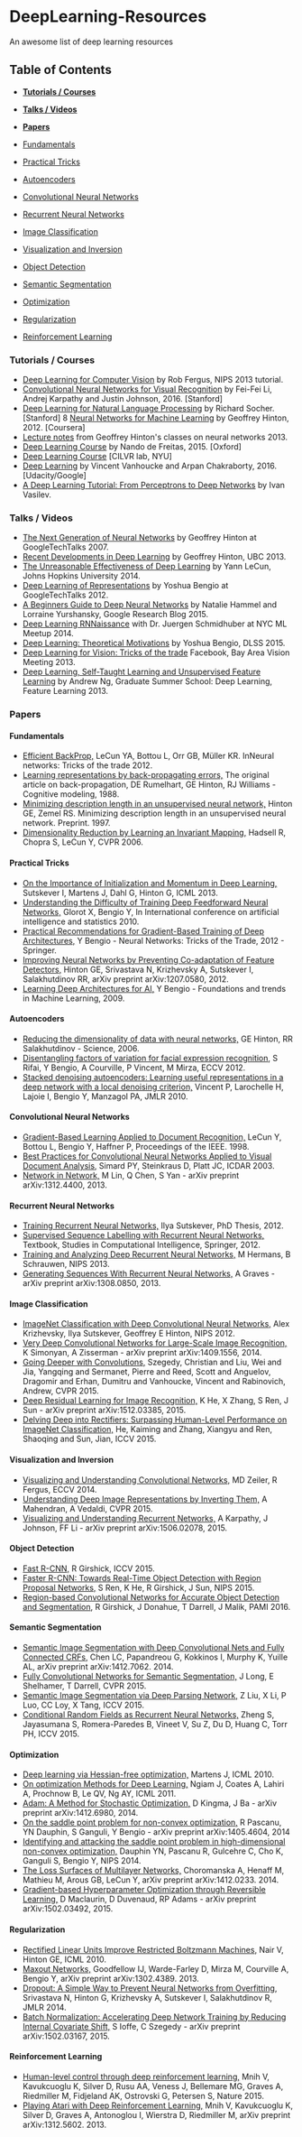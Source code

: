 # DeepLearning-Resources
An awesome list of deep learning resources

## Table of Contents
* **[Tutorials / Courses](#tutorials-courses)** 

* **[Talks / Videos](#talks-videos)** 

* **[Papers](#papers)**

 * [Fundamentals](#fundamentals)
 * [Practical Tricks](#practical-tricks)
 * [Autoencoders](#autoencoders)
 * [Convolutional Neural Networks](#convolutional-neural-networks)
 * [Recurrent Neural Networks](#recurrent-neural-networks)
 * [Image Classification](#image-classification)
 * [Visualization and Inversion](#visualization-and-inversion)
 * [Object Detection](#object-detection)
 * [Semantic Segmentation](#semantic-segmentation)
 * [Optimization](#optimization)
 * [Regularization](#regularization)
 * [Reinforcement Learning](#reinforcement-learning)

### Tutorials / Courses

* [Deep Learning for Computer Vision](https://www.youtube.com/watch?v=qgx57X0fBdA)  by Rob Fergus, NIPS 2013 tutorial.
* [Convolutional Neural Networks for Visual Recognition](http://vision.stanford.edu/teaching/cs231n/syllabus.html) by Fei-Fei Li, Andrej Karpathy and Justin Johnson, 2016. [Stanford]
* [Deep Learning for Natural Language Processing](http://cs224d.stanford.edu/) by Richard Socher. [Stanford]
8 [Neural Networks for Machine Learning](https://www.coursera.org/course/neuralnets) by Geoffrey Hinton, 2012. [Coursera]
* [Lecture notes](http://www.cs.toronto.edu/~hinton/csc2535/lectures.html) from Geoffrey Hinton's classes on neural networks 2013.
* [Deep Learning Course](http://www.computervisiontalks.com/tag/deep-learning-course/) by Nando de Freitas, 2015. [Oxford]
* [Deep Learning Course](http://cilvr.cs.nyu.edu/doku.php?id=deeplearning:slides:start) [CILVR lab, NYU]
* [Deep Learning](https://www.udacity.com/course/deep-learning--ud730) by Vincent Vanhoucke and Arpan Chakraborty, 2016. [Udacity/Google]
* [A Deep Learning Tutorial: From Perceptrons to Deep Networks](http://www.toptal.com/machine-learning/an-introduction-to-deep-learning-from-perceptrons-to-deep-networks) by Ivan Vasilev.


###  Talks / Videos

* [The Next Generation of Neural Networks](https://www.youtube.com/watch?v=AyzOUbkUf3M) by Geoffrey Hinton at GoogleTechTalks 2007.
* [Recent Developments in Deep Learning](https://www.youtube.com/watch?v=vShMxxqtDDs) by Geoffrey Hinton, UBC 2013.
* [The Unreasonable Effectiveness of Deep Learning](https://www.youtube.com/watch?v=sc-KbuZqGkI) by Yann LeCun, Johns Hopkins University 2014.
* [Deep Learning of Representations](https://www.youtube.com/watch?v=4xsVFLnHC_0) by Yoshua Bengio at GoogleTechTalks 2012.
* [A Beginners Guide to Deep Neural Networks](http://googleresearch.blogspot.com/2015/09/a-beginners-guide-to-deep-neural.html) by Natalie Hammel and Lorraine Yurshansky, Google Research Blog 2015.
* [Deep Learning RNNaissance](https://www.youtube.com/watch?v=6bOMf9zr7N8) with Dr. Juergen Schmidhuber at NYC ML Meetup 2014.
* [Deep Learning: Theoretical Motivations](http://videolectures.net/deeplearning2015_bengio_theoretical_motivations/) by Yoshua Bengio, DLSS 2015.
* [Deep Learning for Vision: Tricks of the trade](https://www.youtube.com/watch?v=clgMTk5V2Sk) Facebook, Bay Area Vision Meeting 2013.
* [Deep Learning, Self-Taught Learning and Unsupervised Feature Learning](https://www.youtube.com/watch?v=n1ViNeWhC24) by Andrew Ng, Graduate Summer School: Deep Learning, Feature Learning 2013.


###  Papers

####  Fundamentals

* [Efficient BackProp,](http://yann.lecun.com/exdb/publis/pdf/lecun-98b.pdf) LeCun YA, Bottou L, Orr GB, Müller KR. InNeural networks: Tricks of the trade 2012.
* [Learning representations by back-propagating errors,](http://www.iro.umontreal.ca/~pift6266/A06/refs/backprop_old.pdf) The original article on back-propagation, DE Rumelhart, GE Hinton, RJ Williams - Cognitive modeling, 1988.
* [Minimizing description length in an unsupervised neural network,](http://www.cs.toronto.edu/~hinton/absps/mdlnn.pdf) Hinton GE, Zemel RS. Minimizing description length in an unsupervised neural network. Preprint. 1997.
* [Dimensionality Reduction by Learning an Invariant Mapping,](http://yann.lecun.com/exdb/publis/pdf/hadsell-chopra-lecun-06.pdf) Hadsell R, Chopra S, LeCun Y, CVPR 2006.


####  Practical Tricks

* [On the Importance of Initialization and Momentum in Deep Learning,](http://www.cs.utoronto.ca/~ilya/pubs/2013/1051_2.pdf) Sutskever I, Martens J, Dahl G, Hinton G, ICML 2013.
* [Understanding the Difficulty of Training Deep Feedforward Neural Networks,](http://jmlr.org/proceedings/papers/v9/glorot10a/glorot10a.pdf) Glorot X, Bengio Y, In International conference on artificial intelligence and statistics 2010.
* [Practical Recommendations for Gradient-Based Training of Deep Architectures,](http://arxiv.org/abs/1206.5533) Y Bengio - Neural Networks: Tricks of the Trade, 2012 - Springer.
* [Improving Neural Networks by Preventing Co-adaptation of Feature Detectors,](http://arxiv.org/pdf/1207.0580v1) Hinton GE, Srivastava N, Krizhevsky A, Sutskever I, Salakhutdinov RR, arXiv preprint arXiv:1207.0580, 2012.
* [Learning Deep Architectures for AI,](https://www.iro.umontreal.ca/~lisa/pointeurs/TR1312.pdf) Y Bengio - Foundations and trends in Machine Learning, 2009.


####  Autoencoders

* [Reducing the dimensionality of data with neural networks,](https://www.cs.toronto.edu/~hinton/science.pdf) GE Hinton, RR Salakhutdinov - Science, 2006.
* [Disentangling factors of variation for facial expression recognition,](http://www-etud.iro.umontreal.ca/%7Erifaisal/material/rifai_eccv_2012.pdf) S Rifai, Y Bengio, A Courville, P Vincent, M Mirza, ECCV 2012.
* [Stacked denoising autoencoders: Learning useful representations in a deep network with a local denoising criterion,](http://jmlr.csail.mit.edu/papers/volume11/vincent10a/vincent10a.pdf) Vincent P, Larochelle H, Lajoie I, Bengio Y, Manzagol PA, JMLR 2010.

####  Convolutional Neural Networks

* [Gradient-Based Learning Applied to Document Recognition,](http://yann.lecun.com/exdb/publis/pdf/lecun-01a.pdf) LeCun Y, Bottou L, Bengio Y, Haffner P, Proceedings of the IEEE. 1998.
* [Best Practices for Convolutional Neural Networks Applied to Visual Document Analysis,](http://131.107.65.14/pubs/68920/icdar03.pdf) Simard PY, Steinkraus D, Platt JC, ICDAR 2003.
* [Network in Network,](http://arxiv.org/abs/1312.4400) M Lin, Q Chen, S Yan - arXiv preprint arXiv:1312.4400, 2013.

<h4>Recurrent Neural Networks</h4>

* [Training Recurrent Neural Networks,](http://www.cs.utoronto.ca/%7Eilya/pubs/ilya_sutskever_phd_thesis.pdf) Ilya Sutskever, PhD Thesis, 2012.
* [Supervised Sequence Labelling with Recurrent Neural Networks,](https://www.cs.toronto.edu/%7Egraves/preprint.pdf) Textbook, Studies in Computational Intelligence, Springer, 2012.
* [Training and Analyzing Deep Recurrent Neural Networks,](http://papers.nips.cc/paper/5166-training-and-analysing-deep-recurrent-neural-networks.pdf) M Hermans, B Schrauwen, NIPS 2013.
* [Generating Sequences With Recurrent Neural Networks,](http://arxiv.org/abs/1308.0850) A Graves - arXiv preprint arXiv:1308.0850, 2013.

<h4>Image Classification</h4>

* [ImageNet Classification with Deep Convolutional Neural Networks,](http://papers.nips.cc/paper/4824-imagenet-classification-with-deep-convolutional-neural-networks.pdf) Alex Krizhevsky, Ilya Sutskever, Geoffrey E Hinton, NIPS 2012.
* [Very Deep Convolutional Networks for Large-Scale Image Recognition,](http://arxiv.org/abs/1409.1556) K Simonyan, A Zisserman - arXiv preprint arXiv:1409.1556, 2014.
* [Going Deeper with Convolutions,](http://static.googleusercontent.com/media/research.google.com/en//pubs/archive/43022.pdf) Szegedy, Christian and Liu, Wei and Jia, Yangqing and Sermanet, Pierre and Reed, Scott and Anguelov, Dragomir and Erhan, Dumitru and Vanhoucke, Vincent and Rabinovich, Andrew, CVPR 2015. 
* [Deep Residual Learning for Image Recognition,](https://arxiv.org/abs/1512.03385) K He, X Zhang, S Ren, J Sun - arXiv preprint arXiv:1512.03385, 2015.
* [Delving Deep into Rectifiers: Surpassing Human-Level Performance on ImageNet Classification,](https://arxiv.org/abs/1502.01852) He, Kaiming and Zhang, Xiangyu and Ren, Shaoqing and Sun, Jian, ICCV 2015.


<h4>Visualization and Inversion</h4>

* [Visualizing and Understanding Convolutional Networks,](https://www.google.co.in/url?sa=t&rct=j&q=&esrc=s&source=web&cd=2&cad=rja&uact=8&ved=0ahUKEwiRnoiSy-_MAhVML48KHWKSAd0QFggpMAE&url=https%3A%2F%2Farxiv.org%2Fabs%2F1311.2901&usg=AFQjCNE3Q7HlhHswHMe0Wq3zim3sFpj0Yg&sig2=6cRr9PeP74CnLX7N_EEtjw&bvm=bv.122448493,d.c2I) MD Zeiler, R Fergus, ECCV 2014.
* [Understanding Deep Image Representations by Inverting Them,](http://arxiv.org/abs/1412.0035) A Mahendran, A Vedaldi, CVPR 2015.
* [Visualizing and Understanding Recurrent Networks,](https://arxiv.org/abs/1506.02078) A Karpathy, J Johnson, FF Li - arXiv preprint arXiv:1506.02078, 2015.

<h4>Object Detection</h4>

* [Fast R-CNN,](https://www.google.co.in/url?sa=t&rct=j&q=&esrc=s&source=web&cd=3&cad=rja&uact=8&ved=0ahUKEwi1jd-nyu_MAhXFqI8KHZiABRkQFggxMAI&url=http%3A%2F%2Farxiv.org%2Fabs%2F1504.08083&usg=AFQjCNHAzLwa0vABnH_RuO7yizN40ijrHA&sig2=7_wKcrrvb3B3yNlnfM-u5A) R Girshick, ICCV 2015.
* [Faster R-CNN: Towards Real-Time Object Detection with Region Proposal Networks,](http://arxiv.org/abs/1506.01497) S Ren, K He, R Girshick, J Sun, NIPS 2015.
* [Region-based Convolutional Networks for Accurate Object Detection and Segmentation,](https://www.cs.berkeley.edu/%7Erbg/papers/pami/rcnn_pami.pdf) R Girshick, J Donahue, T Darrell, J Malik, PAMI 2016.

<h4>Semantic Segmentation</h4>

* [Semantic Image Segmentation with Deep Convolutional Nets and Fully Connected CRFs,](https://arxiv.org/pdf/1412.7062v3.pdf) Chen LC, Papandreou G, Kokkinos I, Murphy K, Yuille AL, arXiv preprint arXiv:1412.7062. 2014.
* [Fully Convolutional Networks for Semantic Segmentation,](http://www.cv-foundation.org/openaccess/content_cvpr_2015/papers/Long_Fully_Convolutional_Networks_2015_CVPR_paper.pdf) J Long, E Shelhamer, T Darrell, CVPR 2015.
* [Semantic Image Segmentation via Deep Parsing Network,](http://arxiv.org/pdf/1509.02634.pdf) Z Liu, X Li, P Luo, CC Loy, X Tang, ICCV 2015.
* [Conditional Random Fields as Recurrent Neural Networks,](http://www.robots.ox.ac.uk/~szheng/CRFasRNN.html) Zheng S, Jayasumana S, Romera-Paredes B, Vineet V, Su Z, Du D, Huang C, Torr PH, ICCV 2015. 


<h4>Optimization</h4>

* [Deep learning via Hessian-free optimization,](http://icml2010.haifa.il.ibm.com/papers/458.pdf) Martens J, ICML 2010.
* [On optimization Methods for Deep Learning,](http://ai.stanford.edu/~quocle/LeNgiCoaLahProNg11.pdf) Ngiam J, Coates A, Lahiri A, Prochnow B, Le QV, Ng AY, ICML 2011.
* [Adam: A Method for Stochastic Optimization,](http://arxiv.org/abs/1412.6980) D Kingma, J Ba - arXiv preprint arXiv:1412.6980, 2014.
* [On the saddle point problem for non-convex optimization,](http://arxiv.org/abs/1405.4604) R Pascanu, YN Dauphin, S Ganguli, Y Bengio - arXiv preprint arXiv:1405.4604, 2014
* [Identifying and attacking the saddle point problem in high-dimensional non-convex optimization,](http://arxiv.org/abs/1406.2572) Dauphin YN, Pascanu R, Gulcehre C, Cho K, Ganguli S, Bengio Y, NIPS 2014.
* [The Loss Surfaces of Multilayer Networks,](http://arxiv.org/abs/1412.0233) Choromanska A, Henaff M, Mathieu M, Arous GB, LeCun Y, arXiv preprint arXiv:1412.0233. 2014.
* [Gradient-based Hyperparameter Optimization through Reversible Learning,](http://arxiv.org/pdf/1502.03492v3.pdf) D Maclaurin, D Duvenaud, RP Adams - arXiv preprint arXiv:1502.03492, 2015.

<h4>Regularization</h4>

* [Rectified Linear Units Improve Restricted Boltzmann Machines,](http://www.cs.toronto.edu/%7Efritz/absps/reluICML.pdf) Nair V, Hinton GE, ICML 2010.
* [Maxout Networks,](http://jmlr.org/proceedings/papers/v28/goodfellow13.pdf) Goodfellow IJ, Warde-Farley D, Mirza M, Courville A, Bengio Y, arXiv preprint arXiv:1302.4389. 2013.
* [Dropout: A Simple Way to Prevent Neural Networks from Overfitting,](https://www.google.co.in/url?sa=t&rct=j&q=&esrc=s&source=web&cd=4&cad=rja&uact=8&ved=0ahUKEwjapeOt3-_MAhWDQI8KHYyXDtwQFggpMAM&url=https%3A%2F%2Fwww.cs.toronto.edu%2F%7Ehinton%2Fabsps%2FJMLRdropout.pdf&usg=AFQjCNFModVeeXkqtxn_TXeKPB0zFtw5ew&sig2=sx2fvjDBZ9HGRDIgq-ArgA&bvm=bv.122448493,d.c2I) Srivastava N, Hinton G, Krizhevsky A, Sutskever I, Salakhutdinov R, JMLR 2014.
* [Batch Normalization: Accelerating Deep Network Training by Reducing Internal Covariate Shift,](http://arxiv.org/abs/1502.03167) S Ioffe, C Szegedy - arXiv preprint arXiv:1502.03167, 2015.


<h4>Reinforcement Learning</h4>

* [Human-level control through deep reinforcement learning,](http://rdcu.be/cdlg) Mnih V, Kavukcuoglu K, Silver D, Rusu AA, Veness J, Bellemare MG, Graves A, Riedmiller M, Fidjeland AK, Ostrovski G, Petersen S, Nature 2015.
* [Playing Atari with Deep Reinforcement Learning,](http://arxiv.org/abs/1312.5602) Mnih V, Kavukcuoglu K, Silver D, Graves A, Antonoglou I, Wierstra D, Riedmiller M, arXiv preprint arXiv:1312.5602. 2013.
					